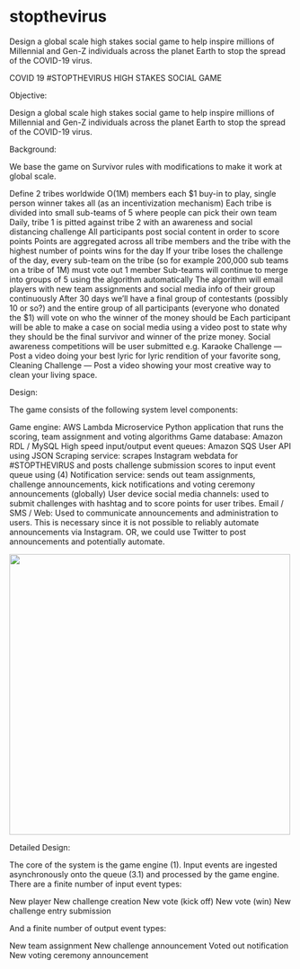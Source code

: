 # stopthevirus
Design a global scale high stakes social game to help inspire millions of Millennial and Gen-Z individuals across the planet Earth to stop the spread of the COVID-19 virus.

COVID 19 #STOPTHEVIRUS HIGH STAKES SOCIAL GAME

Objective:

Design a global scale high stakes social game to help inspire millions of Millennial and Gen-Z individuals across the planet Earth to stop the spread of the COVID-19 virus.

Background:

We base the game on Survivor rules with modifications to make it work at global scale. 

Define 2 tribes worldwide O(1M) members each
$1 buy-in to play, single person winner takes all (as an incentivization mechanism)
Each tribe is divided into small sub-teams of 5 where people can pick their own team
Daily, tribe 1 is pitted against tribe 2 with an awareness and social distancing challenge
All participants post social content in order to score points
Points are aggregated across all tribe members and the tribe with the highest number of points wins for the day
If your tribe loses the challenge of the day, every sub-team on the tribe (so for example 200,000 sub teams on a tribe of 1M) must vote out 1 member
Sub-teams will continue to merge into groups of 5 using the algorithm automatically
The algorithm will email players with new team assignments and social media info of their group continuously
After 30 days we’ll have a final group of contestants (possibly 10 or so?) and the entire group of all participants (everyone who donated the $1) will vote on who the winner of the money should be
Each participant will be able to make a case on social media using a video post to state why they should be the final survivor and winner of the prize money.
Social awareness competitions will be user submitted e.g. Karaoke Challenge — Post a video doing your best lyric for lyric rendition of your favorite song, Cleaning Challenge — Post a video showing your most creative way to clean your living space.

Design:

The game consists of the following system level components:

Game engine: AWS Lambda Microservice Python application that runs the scoring, team assignment and voting algorithms
Game database: Amazon RDL / MySQL
High speed input/output event queues: Amazon SQS 
User API using JSON
Scraping service: scrapes Instagram webdata for #STOPTHEVIRUS and posts challenge submission scores to input event queue using (4)
Notification service: sends out team assignments, challenge announcements, kick notifications and voting ceremony announcements (globally)
User device social media channels: used to submit challenges with hashtag and to score points for user tribes.
Email / SMS / Web: Used to communicate announcements and administration to users. This is necessary since it is not possible to reliably automate announcements via Instagram. OR, we could use Twitter to post announcements and potentially automate.

<img src="https://github.com/unicorn1337x/stopthevirus/blob/master/stopthevirus_architecture1.svg" width="500">

Detailed Design:


The core of the system is the game engine (1). Input events are ingested asynchronously onto the queue (3.1) and processed by the game engine. There are a finite number of input event types:

New player
New challenge creation
New vote (kick off)
New vote (win)
New challenge entry submission

And a finite number of output event types:

New team assignment
New challenge announcement
Voted out notification
New voting ceremony announcement







